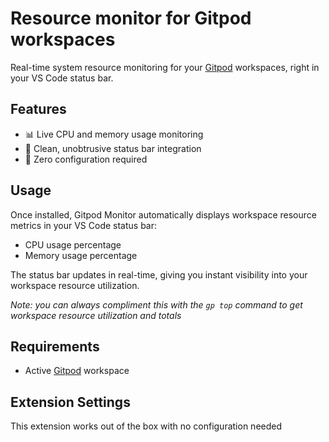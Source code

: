 # Resource monitor for Gitpod workspaces

Real-time system resource monitoring for your [Gitpod](https://www.gitpod.io/) workspaces, right in your VS Code status bar.

## Features
- 📊 Live CPU and memory usage monitoring
- 🔧 Clean, unobtrusive status bar integration
- 🚀 Zero configuration required

## Usage
Once installed, Gitpod Monitor automatically displays workspace resource metrics in your VS Code status bar:
- CPU usage percentage
- Memory usage percentage

The status bar updates in real-time, giving you instant visibility into your workspace resource utilization.

_Note: you can always compliment this with the `gp top` command to get workspace resource utilization and totals_

## Requirements
- Active [Gitpod](https://www.gitpod.io/) workspace

## Extension Settings
This extension works out of the box with no configuration needed